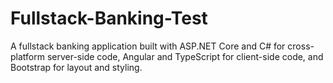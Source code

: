 # Fullstack-Banking-Test
A fullstack banking application built with ASP.NET Core and C# for cross-platform server-side code, Angular and TypeScript for client-side code, and Bootstrap for layout and styling.
